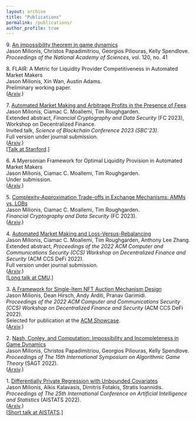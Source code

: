 ```yaml
---
layout: archive
title: "Publications"
permalink: /publications/
author_profile: true
---
```

<!--- FOR SEPARATE PAGES, uncomment this.
{% if author.googlescholar %}
  You can also find my articles on <u><a href="{{author.googlescholar}}">my Google Scholar profile</a>.</u>
{% endif %}

{% include base_path %}

{% for post in site.publications reversed %}
  {% include archive-single.html %}
{% endfor %}
--->

9\. [An impossibility theorem in game dynamics](https://www.pnas.org/doi/10.1073/pnas.2305349120)
<br />
Jason Milionis, Christos Papadimitriou, Georgios Piliouras, Kelly Spendlove.
<br />
<i>Proceedings of the National Academy of Sciences</i>, vol. 120, no. 41

8\. FLAIR: A Metric for Liquidity Provider Competitiveness in Automated Market Makers
<br />
Jason Milionis, Xin Wan, Austin Adams.
<br />
Preliminary working paper.
<br />
([Arxiv](https://arxiv.org/pdf/2306.09421).)

7\. [Automated Market Making and Arbitrage Profits in the Presence of Fees]()
<br />
Jason Milionis, Ciamac C. Moallemi, Tim Roughgarden.
<br />
Extended abstract, <i>Financial Cryptography and Data Security</i> (FC 2023), Workshop on Decentralized Finance.
<br />
Invited talk, <i>Science of Blockchain Conference 2023 (SBC'23)</i>.
<br />
Full version under journal submission.
<br />
([Arxiv](https://arxiv.org/pdf/2305.14604).)
<br />
\[[Talk at Stanford](https://www.youtube.com/watch?v=zuJIf_VTtBE).\]

6\. A Myersonian Framework for Optimal Liquidity Provision in Automated Market Makers
<br />
Jason Milionis, Ciamac C. Moallemi, Tim Roughgarden.
<br />
Under submission.
<br />
([Arxiv](https://arxiv.org/pdf/2303.00208).)

5\. [Complexity-Approximation Trade-offs in Exchange Mechanisms: AMMs vs. LOBs]()
<br />
Jason Milionis, Ciamac C. Moallemi, Tim Roughgarden.
<br />
<i>Financial Cryptography and Data Security</i> (FC 2023).
<br />
([Arxiv](https://arxiv.org/pdf/2302.11652).)

4\. [Automated Market Making and Loss-Versus-Rebalancing](https://dl.acm.org/doi/10.1145/3560832.3563441)
<br />
Jason Milionis, Ciamac C. Moallemi, Tim Roughgarden, Anthony Lee Zhang.
<br />
Extended abstract, <i>Proceedings of the 2022 ACM Computer and Communications Security (CCS) Workshop on Decentralized Finance and Security</i> (ACM CCS DeFi 2022).
<br />
Full version under journal submission.
<br />
([Arxiv](https://arxiv.org/pdf/2208.06046).)
<br />
\[[Long talk at CMU](https://www.youtube.com/watch?v=Xz2PfxlKOZM).\]

3\. [A Framework for Single-Item NFT Auction Mechanism Design](https://dl.acm.org/doi/10.1145/3560832.3563436)
<br />
Jason Milionis, Dean Hirsch, Andy Arditi, Pranav Garimidi.
<br />
<i>Proceedings of the 2022 ACM Computer and Communications Security (CCS) Workshop on Decentralized Finance and Security</i> (ACM CCS DeFi 2022).
<br />
Selected for publication at the [ACM Showcase](https://www.growkudos.com/publications/10.1145%25252F3560832.3563436/reader).
<br />
([Arxiv](https://arxiv.org/pdf/2209.11293).)

2\. [Nash, Conley, and Computation: Impossibility and Incompleteness in Game Dynamics]()
<br />
Jason Milionis, Christos Papadimitriou, Georgios Piliouras, Kelly Spendlove.
<br />
<i>Proceedings of The 15th International Symposium on Algorithmic Game Theory</i> (SAGT 2022).
<br />
([Arxiv](https://arxiv.org/pdf/2203.14129).)

1\. [Differentially Private Regression with Unbounded Covariates](https://proceedings.mlr.press/v151/milionis22a.html)
<br />
Jason Milionis, Alkis Kalavasis, Dimitris Fotakis, Stratis Ioannidis.
<br />
<i>Proceedings of The 25th International Conference on Artificial Intelligence and Statistics</i> (AISTATS 2022).
<br />
([Arxiv](https://arxiv.org/pdf/2203.14129).)
<br />
\[[Short talk at AISTATS](https://virtual.aistats.org/virtual/2022/poster/3274).\]
